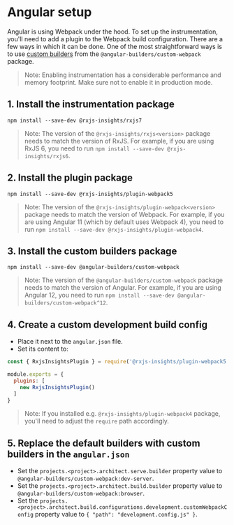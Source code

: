 # Angular setup

Angular is using Webpack under the hood.
To set up the instrumentation, you'll need to add a plugin to the Webpack build configuration.
There are a few ways in which it can be done.
One of the most straightforward ways is to use [custom builders](https://github.com/just-jeb/angular-builders#readme) from the `@angular-builders/custom-webpack` package.

> Note: Enabling instrumentation has a considerable performance and memory footprint. Make sure not to enable it in production mode.

## 1. Install the instrumentation package

```
npm install --save-dev @rxjs-insights/rxjs7
```

> Note: The version of the `@rxjs-insights/rxjs<version>` package needs to match the version of RxJS.
> For example, if you are using RxJS 6, you need to run `npm install --save-dev @rxjs-insights/rxjs6`.

## 2. Install the plugin package

```
npm install --save-dev @rxjs-insights/plugin-webpack5
```

> Note: The version of the `@rxjs-insights/plugin-webpack<version>` package needs to match the version of Webpack.
> For example, if you are using Angular 11 (which by default uses Webpack 4), you need to run `npm install --save-dev @rxjs-insights/plugin-webpack4`.

## 3. Install the custom builders package

```
npm install --save-dev @angular-builders/custom-webpack
```

> Note: The version of the `@angular-builders/custom-webpack` package needs to match the version of Angular.
> For example, if you are using Angular 12, you need to run `npm install --save-dev @angular-builders/custom-webpack^12`.

## 4. Create a custom development build config

* Place it next to the `angular.json` file.
* Set its content to:
```js
const { RxjsInsightsPlugin } = require('@rxjs-insights/plugin-webpack5');

module.exports = {
  plugins: [
    new RxjsInsightsPlugin()
  ]
}
```

> Note: If you installed e.g. `@rxjs-insights/plugin-webpack4` package, you'll need to adjust the `require` path accordingly.

## 5. Replace the default builders with custom builders in the `angular.json`

* Set the `projects.<project>.architect.serve.builder` property value to `@angular-builders/custom-webpack:dev-server`.
* Set the `projects.<project>.architect.build.builder` property value to `@angular-builders/custom-webpack:browser`.
* Set the `projects.<project>.architect.build.configurations.development.customWebpackConfig` property value to `{ "path": "development.config.js" }`.
